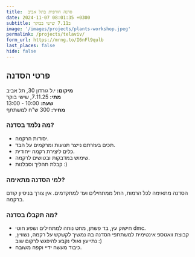 ```yaml
---
title:  סדנה חורפית בתל אביב
date: 2024-11-07 08:01:35 +0300
subtitle: ב7.11 שישי בבוקר
image: '/images/projects/plants-workshop.jpeg'
permalink: /projects/telaviv/
form_url: https://mrng.to/I6nFl9qulb
last_places: false
hide: false
---
```


## פרטי הסדנה

**מיקום:** י.ל גורדון 30, תל אביב  
**מתי:** 7.11.25, שישי בוקר  
**שעה:** 10:00 - 13:00  
**מחיר:** 300 ש"ח למשתתף  

### מה נלמד בסדנה?

- יסודות הרקמה.
- תכים בעזרתם נייצר תנועות ומרקמים על הבד.
- כלים ליצירת רקמה ייחודית.
- שימוש במדבקות ובטושים לרקמה.
- קבלת תהליך וסבלנות :)

### למי הסדנה מתאימה?

הסדנה מתאימה לכל הרמות, החל ממתחילים ועד למתקדמים. אין צורך בניסיון קודם ברקמה.

### מה תקבלו בסדנה?

- חישוק עץ, בד פשתן, מחט נוחה למתחילים ושפע חוטי dmc.
- קבוצת וואטספ אינטימית למשתתפי הסדנה בה נמשיך לקשקש על רקמה, נשוויץ, נתייעץ ואולי נקבע להיפגש לרקום שוב :)
- כיבוד מעשה ידיי וקפה משובח.
